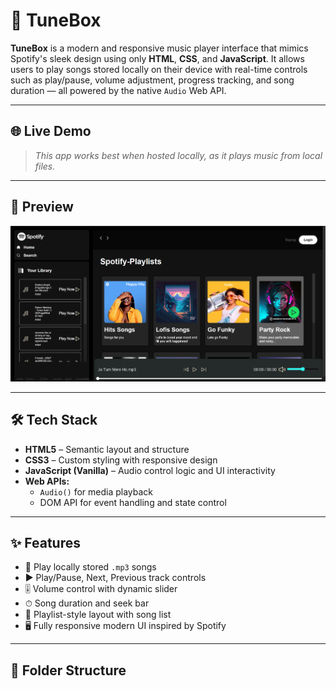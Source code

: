 # 🎵 TuneBox

**TuneBox** is a modern and responsive music player interface that mimics Spotify's sleek design using only **HTML**, **CSS**, and **JavaScript**. It allows users to play songs stored locally on their device with real-time controls such as play/pause, volume adjustment, progress tracking, and song duration — all powered by the native `Audio` Web API.

---

## 🌐 Live Demo

> _This app works best when hosted locally, as it plays music from local files._

---

## 📸 Preview

![TuneBox Preview](https://github.com/purvansh0308/TuneBox-/raw/master/img/Screenshot%202025-07-15%20014716.png)


---

## 🛠️ Tech Stack

- **HTML5** – Semantic layout and structure
- **CSS3** – Custom styling with responsive design
- **JavaScript (Vanilla)** – Audio control logic and UI interactivity
- **Web APIs:**
  - `Audio()` for media playback
  - DOM API for event handling and state control

---

## ✨ Features

- 🎵 Play locally stored `.mp3` songs
- ▶️ Play/Pause, Next, Previous track controls
- 🎚 Volume control with dynamic slider
- ⏱ Song duration and seek bar
- 📂 Playlist-style layout with song list
- 🖥 Fully responsive modern UI inspired by Spotify

---

## 📂 Folder Structure

